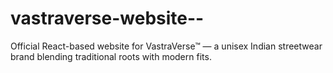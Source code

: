 # vastraverse-website--
Official React-based website for VastraVerse™ — a unisex Indian streetwear brand blending traditional roots with modern fits.
